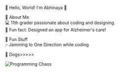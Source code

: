 🌟 Hello, World! I'm Abhinaya 🌟

 🚀 About Me  
💻 11th grader passionate about coding and designing.  
🎨 Fun fact: Designed an app for Alzheimer's care!

 🌟 Fun Stuff   
🎶 Jamming to One Direction while coding

🐾 Dogs>>>>> 

![Programming Chaos](https://media.giphy.com/media/LmNwrBhejkK9EFP504/giphy.gif)
